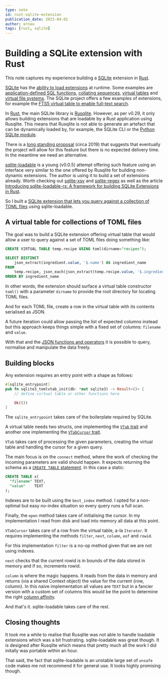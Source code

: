```yaml
---
type: note
id: rust-sqlite-extension
publication_date: 2023-04-02
author: arnau
tags: [rust, sqlite]
---
```

# Building a SQLite extension with Rust

This note captures my experience building a [SQLite] extension in [Rust].

[Rust]: https://www.rust-lang.org/
[SQLite]: https://sqlite.org/

<!-- body -->

[SQLite](https://sqlite.org/) has the [ability to load extensions](https://sqlite.org/loadext.html) at runtime. Some examples are [application-defined SQL functions](https://sqlite.org/appfunc.html), [collating sequences](https://sqlite.org/datatype3.html#collation), [virtual tables](https://sqlite.org/vtab.html) and  [virtual file systems](https://sqlite.org/vfs.html). The SQLite project offers a few examples of extensions, for example the [FTS5 virtual table to enable full-text search](https://sqlite.org/fts5.html).

In [Rust](https://www.rust-lang.org/), the main SQLite library is [Rusqlite](https://crates.io/crates/rusqlite). However, as per v0.29, it only allows building extensions that are loadable by a Rust application using Rusqlite. This means that Rusqlite is not able to generate an artefact that can be dynamically loaded by, for example, the SQLite CLI or the [Python SQLite module](https://docs.python.org/3/library/sqlite3.html).

There is a [long standing proposal](https://github.com/rusqlite/rusqlite/pull/910) (circa 2019) that suggests that eventually the project will allow for this feature but there is no expected delivery time. In the meantime we need an alternative.

[sqlite-loadable](https://github.com/asg017/sqlite-loadable-rs) is a young (v0.0.5) attempt offering such feature using an interface very similar to the one offered by Rusqlite for building non-dynamic extensions. The author is using it to build a set of extensions already. Worth checking out [sqlite-xsv](https://github.com/asg017/sqlite-xsv) and [sqlite-regex](https://github.com/asg017/sqlite-regex) as well as the article [Introducing sqlite-loadable-rs: A framework for building SQLite Extensions in Rust](https://observablehq.com/@asg017/introducing-sqlite-loadable-rs).

So I built a [SQLite extension that lets you query against a collection of TOML files](https://github.com/arnau/sqlite-toml-vtab) using sqlite-loadable.

## A virtual table for collections of TOML files

The goal was to build a SQLite extension offering virtual table that would allow a user to query against a set of TOML files doing something like:

```sql
CREATE VIRTUAL TABLE temp.recipe USING toml(dirname="recipes");

SELECT DISTINCT
    json_extract(ingredient.value, '$.name') AS ingredient_name
FROM
    temp.recipe, json_each(json_extract(temp.recipe.value, '$.ingredients')) AS ingredient
ORDER BY ingredient_name
```

In other words, the extension should surface a virtual table constructor `toml()` with a parameter `dirname` to provide the root directory for locating TOML files.

And for each TOML file, create a row in the virtual table with its contents serialised as JSON.

A future iteration could allow passing the list of expected columns instead but this approach keeps things simple with a fixed set of columns: `filename` and `value`.

With that and the [JSON functions and operators](https://www.sqlite.org/json1.html) it is possible to query, normalise and manipulate the data freely.

## Building blocks

Any extension requires an entry point with a shape as follows:

```rust
#[sqlite_entrypoint]
pub fn sqlite3_tomlvtab_init(db: *mut sqlite3) -> Result<()> {
    // define virtual table or other functions here

    Ok(())
}
```
The `sqlite_entrypoint` takes care of the boilerplate required by SQLite.

A virtual table needs two structs, one implementing the [`VTab` trait](https://docs.rs/sqlite-loadable/latest/sqlite_loadable/table/trait.VTab.html) and another one implementing the [`VTabCursor` trait](https://docs.rs/sqlite-loadable/latest/sqlite_loadable/table/trait.VTabCursor.html).

`VTab` takes care of processing the given parameters, creating the virtual table and handling the cursor for a given query.

The main focus is on the `connect` method, where the work of checking the incoming parameters are valid should happen. It expects returning the schema as a [`CREATE TABLE` statement](https://www.sqlite.org/lang_createtable.html). In this case a static:

```sql
CREATE TABLE x(
  "filename" TEXT,
  "value"    TEXT
);
```

Indexes are to be built using the `best_index` method. I opted for a non-optimal but easy no-index situation so every query runs a full scan.

Finally, the `open` method takes care of initialising the cursor. In my implementation I read from disk and load into memory all data at this point.

`VTabCursor` takes care of a row from the virtual table, a-la `Iterator`. It requires implementing the methods `filter`, `next`, `column`, `eof` and `rowid`.

For this implementation `filter` is a no-op method given that we are not using indexes.

`next` checks that the current rowid is in bounds of the data stored in memory and if so, increments rowid.

`column` is where the magic happens. It reads from the data in memory and returns (via a shared Context object) the value for the current {row, column}. In this naive implementation all values are `TEXT` but in a fancier version with a custom set of columns this would be the point to determine the right [column affinity](https://www.sqlite.org/datatype3.html#determination_of_column_affinity).

And that's it. sqlite-loadable takes care of the rest.

## Closing thoughts

It took me a while to realise that Rusqlite was not able to handle loadable extensions which was a bit frustrating. sqlite-loadable was great though. It is designed after Rusqlite which means that pretty much all the work I did initally was portable within an hour.

That said, the fact that sqlite-loadable is an unstable large set of `unsafe` code makes me not recommend it for general use. It looks highly promising though.
